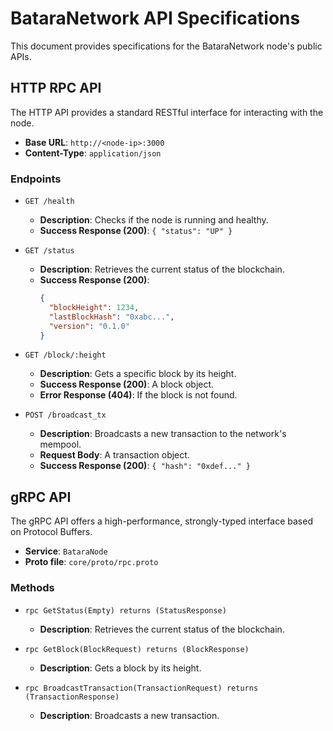 # BataraNetwork API Specifications

This document provides specifications for the BataraNetwork node's public APIs.

## HTTP RPC API

The HTTP API provides a standard RESTful interface for interacting with the node.

-   **Base URL**: `http://<node-ip>:3000`
-   **Content-Type**: `application/json`

### Endpoints

-   `GET /health`
    -   **Description**: Checks if the node is running and healthy.
    -   **Success Response (200)**: `{ "status": "UP" }`

-   `GET /status`
    -   **Description**: Retrieves the current status of the blockchain.
    -   **Success Response (200)**:
        ```json
        {
          "blockHeight": 1234,
          "lastBlockHash": "0xabc...",
          "version": "0.1.0"
        }
        ```

-   `GET /block/:height`
    -   **Description**: Gets a specific block by its height.
    -   **Success Response (200)**: A block object.
    -   **Error Response (404)**: If the block is not found.

-   `POST /broadcast_tx`
    -   **Description**: Broadcasts a new transaction to the network's mempool.
    -   **Request Body**: A transaction object.
    -   **Success Response (200)**: `{ "hash": "0xdef..." }`

## gRPC API

The gRPC API offers a high-performance, strongly-typed interface based on Protocol Buffers.

-   **Service**: `BataraNode`
-   **Proto file**: `core/proto/rpc.proto`

### Methods

-   `rpc GetStatus(Empty) returns (StatusResponse)`
    -   **Description**: Retrieves the current status of the blockchain.

-   `rpc GetBlock(BlockRequest) returns (BlockResponse)`
    -   **Description**: Gets a block by its height.

-   `rpc BroadcastTransaction(TransactionRequest) returns (TransactionResponse)`
    -   **Description**: Broadcasts a new transaction.

